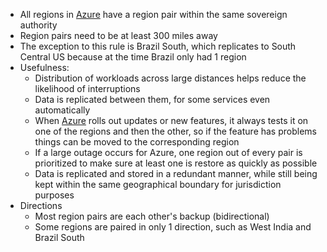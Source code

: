 - All regions in [Azure](Azure.md) have a region pair within the same sovereign authority
- Region pairs need to be at least 300 miles away
- The exception to this rule is Brazil South, which replicates to South Central US because at the time Brazil only had 1 region
- Usefulness:
	- Distribution of workloads across large distances helps reduce the likelihood of interruptions
	- Data is replicated between them, for some services even automatically
	- When [Azure](Azure.md) rolls out updates or new features, it always tests it on one of the regions and then the other, so if the feature has problems things can be moved to the corresponding region
	- If a large outage occurs for Azure, one region out of every pair is prioritized to make sure at least one is restore as quickly as possible
	- Data is replicated and stored in a redundant manner, while still being kept within the same geographical boundary for jurisdiction purposes
- Directions
	- Most region pairs are each other's backup (bidirectional)
	- Some regions are paired in only 1 direction, such as West India and Brazil South